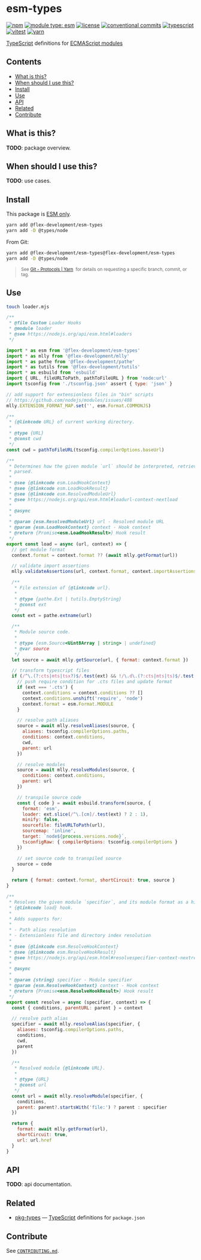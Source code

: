 # esm-types

[![npm](https://img.shields.io/npm/v/@flex-development/esm-types.svg)](https://npmjs.com/package/@flex-development/esm-types)
[![module type: esm](https://img.shields.io/badge/module%20type-esm-brightgreen)](https://github.com/voxpelli/badges-cjs-esm)
[![license](https://img.shields.io/github/license/flex-development/esm-types.svg)](LICENSE.md)
[![conventional commits](https://img.shields.io/badge/-conventional%20commits-fe5196?logo=conventional-commits&logoColor=ffffff)](https://conventionalcommits.org/)
[![typescript](https://img.shields.io/badge/-typescript-3178c6?logo=typescript&logoColor=ffffff)](https://typescriptlang.org/)
[![vitest](https://img.shields.io/badge/-vitest-6e9f18?style=flat&logo=vitest&logoColor=ffffff)](https://vitest.dev/)
[![yarn](https://img.shields.io/badge/-yarn-2c8ebb?style=flat&logo=yarn&logoColor=ffffff)](https://yarnpkg.com/)

[TypeScript][1] definitions for [ECMAScript modules][2]

## Contents

- [What is this?](#what-is-this)
- [When should I use this?](#when-should-i-use-this)
- [Install](#install)
- [Use](#use)
- [API](#api)
- [Related](#related)
- [Contribute](#contribute)

## What is this?

**TODO**: package overview.

## When should I use this?

**TODO**: use cases.

## Install

This package is [ESM only][3].

```sh
yarn add @flex-development/esm-types
yarn add -D @types/node
```

From Git:

```sh
yarn add @flex-development/esm-types@flex-development/esm-types
yarn add -D @types/node
```

<blockquote>
  <small>
    See <a href='https://yarnpkg.com/features/protocols#git'>Git - Protocols | Yarn</a>
    &nbsp;for details on requesting a specific branch, commit, or tag.
  </small>
</blockquote>

## Use

```sh
touch loader.mjs
```

```js
/**
 * @file Custom Loader Hooks
 * @module loader
 * @see https://nodejs.org/api/esm.html#loaders
 */

import * as esm from '@flex-development/esm-types'
import * as mlly from '@flex-development/mlly'
import * as pathe from '@flex-development/pathe'
import * as tutils from '@flex-development/tutils'
import * as esbuild from 'esbuild'
import { URL, fileURLToPath, pathToFileURL } from 'node:url'
import tsconfig from './tsconfig.json' assert { type: 'json' }

// add support for extensionless files in "bin" scripts
// https://github.com/nodejs/modules/issues/488
mlly.EXTENSION_FORMAT_MAP.set('', esm.Format.COMMONJS)

/**
 * {@linkcode URL} of current working directory.
 *
 * @type {URL}
 * @const cwd
 */
const cwd = pathToFileURL(tsconfig.compilerOptions.baseUrl)

/**
 * Determines how the given module `url` should be interpreted, retrieved, and
 * parsed.
 *
 * @see {@linkcode esm.LoadHookContext}
 * @see {@linkcode esm.LoadHookResult}
 * @see {@linkcode esm.ResolvedModuleUrl}
 * @see https://nodejs.org/api/esm.html#loadurl-context-nextload
 *
 * @async
 *
 * @param {esm.ResolvedModuleUrl} url - Resolved module URL
 * @param {esm.LoadHookContext} context - Hook context
 * @return {Promise<esm.LoadHookResult>} Hook result
 */
export const load = async (url, context) => {
  // get module format
  context.format = context.format ?? (await mlly.getFormat(url))

  // validate import assertions
  mlly.validateAssertions(url, context.format, context.importAssertions)

  /**
   * File extension of {@linkcode url}.
   *
   * @type {pathe.Ext | tutils.EmptyString}
   * @const ext
   */
  const ext = pathe.extname(url)

  /**
   * Module source code.
   *
   * @type {esm.Source<Uint8Array | string> | undefined}
   * @var source
   */
  let source = await mlly.getSource(url, { format: context.format })

  // transform typescript files
  if (/^\.(?:cts|mts|tsx?)$/.test(ext) && !/\.d\.(?:cts|mts|ts)$/.test(url)) {
    // push require condition for .cts files and update format
    if (ext === '.cts') {
      context.conditions = context.conditions ?? []
      context.conditions.unshift('require', 'node')
      context.format = esm.Format.MODULE
    }

    // resolve path aliases
    source = await mlly.resolveAliases(source, {
      aliases: tsconfig.compilerOptions.paths,
      conditions: context.conditions,
      cwd,
      parent: url
    })

    // resolve modules
    source = await mlly.resolveModules(source, {
      conditions: context.conditions,
      parent: url
    })

    // transpile source code
    const { code } = await esbuild.transform(source, {
      format: 'esm',
      loader: ext.slice(/^\.[cm]/.test(ext) ? 2 : 1),
      minify: false,
      sourcefile: fileURLToPath(url),
      sourcemap: 'inline',
      target: `node${process.versions.node}`,
      tsconfigRaw: { compilerOptions: tsconfig.compilerOptions }
    })

    // set source code to transpiled source
    source = code
  }

  return { format: context.format, shortCircuit: true, source }
}

/**
 * Resolves the given module `specifier`, and its module format as a hint to the
 * {@linkcode load} hook.
 *
 * Adds supports for:
 *
 * - Path alias resolution
 * - Extensionless file and directory index resolution
 *
 * @see {@linkcode esm.ResolveHookContext}
 * @see {@linkcode esm.ResolveHookResult}
 * @see https://nodejs.org/api/esm.html#resolvespecifier-context-nextresolve
 *
 * @async
 *
 * @param {string} specifier - Module specifier
 * @param {esm.ResolveHookContext} context - Hook context
 * @return {Promise<esm.ResolveHookResult>} Hook result
 */
export const resolve = async (specifier, context) => {
  const { conditions, parentURL: parent } = context

  // resolve path alias
  specifier = await mlly.resolveAlias(specifier, {
    aliases: tsconfig.compilerOptions.paths,
    conditions,
    cwd,
    parent
  })

  /**
   * Resolved module {@linkcode URL}.
   *
   * @type {URL}
   * @const url
   */
  const url = await mlly.resolveModule(specifier, {
    conditions,
    parent: parent?.startsWith('file:') ? parent : specifier
  })

  return {
    format: await mlly.getFormat(url),
    shortCircuit: true,
    url: url.href
  }
}
```

## API

**TODO**: api documentation.

## Related

- [pkg-types][4] &mdash; [TypeScript][1] definitions for `package.json`

## Contribute

See [`CONTRIBUTING.md`](CONTRIBUTING.md).

[1]: https://www.typescriptlang.org
[2]: https://nodejs.org/api/esm.html
[3]: https://gist.github.com/sindresorhus/a39789f98801d908bbc7ff3ecc99d99c
[4]: https://github.com/flex-development/pkg-types
